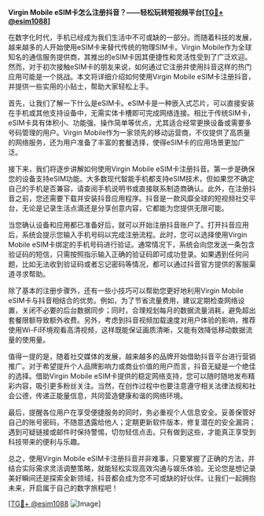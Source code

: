 **Virgin Mobile eSIM卡怎么注册抖音？——轻松玩转短视频平台[[TG💪+ @esim1088](https://t.me/s/esim1088)]**

在数字化时代，手机已经成为我们生活中不可或缺的一部分。而随着科技的发展，越来越多的人开始使用eSIM卡来替代传统的物理SIM卡。Virgin Mobile作为全球知名的通信服务提供商，其推出的eSIM卡因其便捷性和灵活性受到了广泛欢迎。然而，对于初次接触eSIM卡的朋友来说，如何通过它注册并使用抖音这样的热门应用可能是一个挑战。本文将详细介绍如何使用Virgin Mobile eSIM卡注册抖音，并提供一些实用的小贴士，帮助大家轻松上手。

首先，让我们了解一下什么是eSIM卡。eSIM卡是一种嵌入式芯片，可以直接安装在手机或其他支持设备中，无需实体卡槽即可完成网络连接。相比于传统SIM卡，eSIM卡具有体积小、功能强、操作简单等优点，尤其适合经常更换设备或需要多号码管理的用户。Virgin Mobile作为一家领先的移动运营商，不仅提供了高质量的网络服务，还为用户准备了丰富的套餐选择，使得eSIM卡的应用场景更加广泛。

接下来，我们将逐步讲解如何使用Virgin Mobile eSIM卡注册抖音。第一步是确保您的设备支持eSIM功能。大多数现代智能手机都支持eSIM技术，但如果您不确定自己的手机是否兼容，请查阅手机说明书或直接联系制造商确认。此外，在注册抖音之前，您还需要下载并安装抖音应用程序。抖音是一款风靡全球的短视频社交平台，无论是记录生活点滴还是分享创意内容，它都能为您提供无限可能。

当您确认设备和应用都已准备好后，就可以开始注册抖音账户了。打开抖音应用后，系统会提示您输入手机号码以完成注册流程。此时，您可以选择使用Virgin Mobile eSIM卡绑定的手机号码进行验证。通常情况下，系统会向您发送一条包含验证码的短信，只需按照指示输入正确的验证码即可成功登录。如果遇到任何问题，比如无法收到验证码或者忘记密码等情况，都可以通过抖音官方提供的客服渠道寻求帮助。

除了基本的注册步骤外，还有一些小技巧可以帮助您更好地利用Virgin Mobile eSIM卡与抖音相结合的优势。例如，为了节省流量费用，建议定期检查网络设置，关闭不必要的后台数据同步；同时，合理规划每月的数据流量消耗，避免超出套餐限额导致额外收费。另外，考虑到抖音视频加载速度对用户体验的影响，推荐使用Wi-Fi环境观看高清视频，这样既能保证画质清晰，又能有效降低移动数据流量的使用量。

值得一提的是，随着社交媒体的发展，越来越多的品牌开始借助抖音平台进行营销推广。对于希望提升个人品牌影响力或商业价值的用户而言，抖音无疑是一个绝佳的选择。借助Virgin Mobile eSIM卡提供的稳定网络支持，您可以随时随地发布精彩内容，吸引更多粉丝关注。当然，在创作过程中也要注意遵守相关法律法规和社会公德，传递正能量信息，共同营造健康和谐的网络环境。

最后，提醒各位用户在享受便捷服务的同时，务必重视个人信息安全。妥善保管好自己的账号密码，不随意透露给他人；定期更新软件版本，修复潜在的安全漏洞；遇到可疑链接或邮件时保持警惕，切勿轻信点击。只有做到这些，才能真正享受到科技带来的便利与乐趣。

总之，使用Virgin Mobile eSIM卡注册抖音并非难事，只要掌握了正确的方法，并结合实际需求灵活调整策略，就能轻松实现高效沟通与娱乐体验。无论您是想记录美好瞬间还是探索全新领域，抖音都会成为您不可或缺的好伙伴。让我们一起拥抱未来，开启属于自己的数字旅程吧！

[[TG💪+ @esim1088](https://t.me/s/esim1088) ![Image](https://i.postimg.cc/4NQfJmqS/Snipaste-2025-05-13-00-14-12.png)]